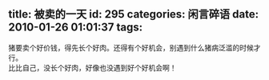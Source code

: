title: 被卖的一天
id: 295
categories: 闲言碎语
date: 2010-01-26 01:01:37
tags:
---

猪要卖个好价钱，得先长个好肉。还得有个好机会，别遇到什么猪病泛滥的时候才行。
</br>比比自己，没长个好肉，好像也没遇到好个好机会啊！
